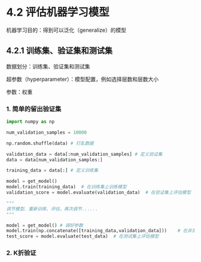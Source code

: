 # 4.2 评估机器学习模型
机器学习目的：得到可以泛化（generalize）的模型
## 4.2.1 训练集、验证集和测试集
数据划分：训练集、验证集和测试集

超参数（hyperparameter）：模型配置，例如选择层数和层数大小  

参数：权重  

### 1. 简单的留出验证集
```python
import numpy as np

num_validation_samples = 10000

np.random.shuffle(data) # 打乱数据

validation_data = data[:num_validation_samples] # 定义验证集
data = data[num_validation_samples:]

training_data = data[:] # 定义训练集

model = get_model()
model.train(training_data)  # 在训练集上训练模型
validation_score = model.evaluate(validation_data)  # 在验证集上评估模型

"""
调节模型、重新训练、评估，再次调节......
"""

model = get_model() # 调好参数
model.train(np.concatenate([training_data,validation_data]))    # 在非测试集上从头训练
test_score = model.evaluate(test_data)  # 在测试集上评估模型
```
### 2. K折验证

